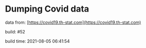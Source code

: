 Dumping Covid data
==================
                        
data from: [https://covid19.th-stat.com](https://covid19.th-stat.com)

build: #52

build time: 2021-08-05 06:41:54
